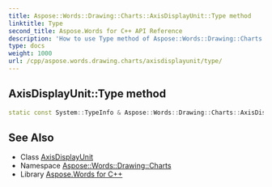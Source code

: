 ```yaml
---
title: Aspose::Words::Drawing::Charts::AxisDisplayUnit::Type method
linktitle: Type
second_title: Aspose.Words for C++ API Reference
description: 'How to use Type method of Aspose::Words::Drawing::Charts::AxisDisplayUnit class in C++.'
type: docs
weight: 1000
url: /cpp/aspose.words.drawing.charts/axisdisplayunit/type/
---
```

## AxisDisplayUnit::Type method




```cpp
static const System::TypeInfo & Aspose::Words::Drawing::Charts::AxisDisplayUnit::Type()
```

## See Also

* Class [AxisDisplayUnit](../)
* Namespace [Aspose::Words::Drawing::Charts](../../)
* Library [Aspose.Words for C++](../../../)

